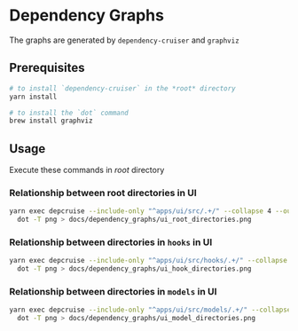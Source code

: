 # Dependency Graphs

The graphs are generated by `dependency-cruiser` and `graphviz`

## Prerequisites

```sh
# to install `dependency-cruiser` in the *root* directory
yarn install

# to install the `dot` command
brew install graphviz
```

## Usage

Execute these commands in _root_ directory

### Relationship between root directories in UI

```sh
yarn exec depcruise --include-only "^apps/ui/src/.+/" --collapse 4 --output-type dot apps/ui/src |\
  dot -T png > docs/dependency_graphs/ui_root_directories.png
```

### Relationship between directories in `hooks` in UI

```sh
yarn exec depcruise --include-only "^apps/ui/src/hooks/.+/" --collapse 5 --output-type dot apps/ui/src |\
  dot -T png > docs/dependency_graphs/ui_hook_directories.png
```

### Relationship between directories in `models` in UI

```sh
yarn exec depcruise --include-only "^apps/ui/src/models/.+/" --collapse 5 --output-type dot apps/ui/src |\
  dot -T png > docs/dependency_graphs/ui_model_directories.png
```
